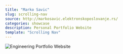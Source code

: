 ```yaml
---
title: "Marko Savic"
slug: scrolling-nav
source: http://markosavic.elektronskoposlovanje.rs/
categories: showcase
description: Personal Portfolio Website
template: "Scrolling Nav"
---
```


<img src="/assets/img/showcase/marko.jpg" class="img-responsive" alt="Engineering Portfolio Website">